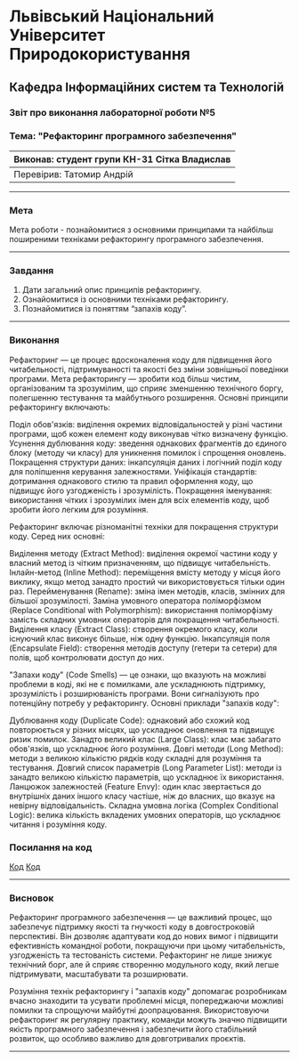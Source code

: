 
# Львівський Національний Університет Природокористування
## Кафедра Інформаційних систем та Технологій

### Звіт про виконання лабораторної роботи №5
### Тема: "Рефакторинг програмного забезпечення"

| Виконав: студент групи КН-31 Сітка Владислав |  
| ------------------------------------------ |  
| Перевірив: Татомир Андрій                  |  

---

### Мета
Мета роботи - познайомитися з основними принципами та найбільш
поширеними техніками рефакторингу програмного забезпечення.

---

### Завдання

1. Дати загальний опис принципів рефакторингу.
2. Ознайомитися із основними техніками рефакторингу.
3. Познайомитися із поняттям “запахів коду”.
---

### Виконання

Рефакторинг — це процес вдосконалення коду для підвищення його читабельності, підтримуваності та якості без зміни зовнішньої поведінки програми. Мета рефакторингу — зробити код більш чистим, організованим та зрозумілим, що сприяє зменшенню технічного боргу, полегшенню тестування та майбутнього розширення. Основні принципи рефакторингу включають:

Поділ обов'язків: виділення окремих відповідальностей у різні частини програми, щоб кожен елемент коду виконував чітко визначену функцію.
Усунення дублювання коду: зведення однакових фрагментів до єдиного блоку (методу чи класу) для уникнення помилок і спрощення оновлень.
Покращення структури даних: інкапсуляція даних і логічний поділ коду для поліпшення керування залежностями.
Уніфікація стандартів: дотримання однакового стилю та правил оформлення коду, що підвищує його узгодженість і зрозумілість.
Покращення іменування: використання чітких і зрозумілих імен для всіх елементів коду, щоб зробити його легким для розуміння.

Рефакторинг включає різноманітні техніки для покращення структури коду. Серед них основні:

Виділення методу (Extract Method): виділення окремої частини коду у власний метод із чітким призначенням, що підвищує читабельність.
Інлайн-метод (Inline Method): переміщення вмісту методу у місця його виклику, якщо метод занадто простий чи використовується тільки один раз.
Перейменування (Rename): зміна імен методів, класів, змінних для більшої зрозумілості.
Заміна умовного оператора поліморфізмом (Replace Conditional with Polymorphism): використання поліморфізму замість складних умовних операторів для покращення читабельності.
Виділення класу (Extract Class): створення окремого класу, коли існуючий клас виконує більше, ніж одну функцію.
Інкапсуляція поля (Encapsulate Field): створення методів доступу (гетери та сетери) для полів, щоб контролювати доступ до них.

"Запахи коду" (Code Smells) — це ознаки, що вказують на можливі проблеми в коді, які не є помилками, але ускладнюють підтримку, зрозумілість і розширюваність програми. Вони сигналізують про потенційну потребу у рефакторингу. Основні приклади "запахів коду":

Дублювання коду (Duplicate Code): однаковий або схожий код повторюється у різних місцях, що ускладнює оновлення та підвищує ризик помилок.
Занадто великий клас (Large Class): клас має забагато обов'язків, що ускладнює його розуміння.
Довгі методи (Long Method): методи з великою кількістю рядків коду складні для розуміння та тестування.
Довгий список параметрів (Long Parameter List): методи із занадто великою кількістю параметрів, що ускладнює їх використання.
Ланцюжок залежностей (Feature Envy): один клас звертається до внутрішніх даних іншого класу частіше, ніж до власних, що вказує на невірну відповідальність.
Складна умовна логіка (Complex Conditional Logic): велика кількість вкладених умовних операторів, що ускладнює читання і розуміння коду.


### Посилання на код

[Код](before.py)
[Код](after.py)



---

### Висновок

Рефакторинг програмного забезпечення — це важливий процес, що забезпечує підтримку якості та гнучкості коду в довгостроковій перспективі. Він дозволяє адаптувати код до нових вимог і підвищити ефективність командної роботи, покращуючи при цьому читабельність, узгодженість та тестованість системи. Рефакторинг не лише знижує технічний борг, але й сприяє створенню модульного коду, який легше підтримувати, масштабувати та розширювати.

Розуміння технік рефакторингу і "запахів коду" допомагає розробникам вчасно знаходити та усувати проблемні місця, попереджаючи можливі помилки та спрощуючи майбутні доопрацювання. Використовуючи рефакторинг як регулярну практику, команди можуть значно підвищити якість програмного забезпечення і забезпечити його стабільний розвиток, що особливо важливо для довготривалих проєктів.



---


